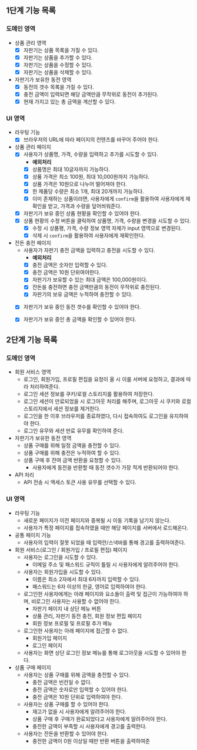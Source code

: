 ## 1단계 기능 목록

### 도메인 영역

- 상품 관리 영역
  - [x] 자판기는 상품 목록을 가질 수 있다.
  - [x] 자판기는 상품을 추가할 수 있다.
  - [x] 자판기는 상품을 수정할 수 있다.
  - [x] 자판기는 상품을 삭제할 수 있다.
- 자판기가 보유한 동전 영역
  - [x] 동전의 갯수 목록을 가질 수 있다.
  - [x] 충전 금액이 입력되면 해당 금액만큼 무작위로 동전이 추가된다.
  - [x] 현재 가지고 있는 총 금액을 계산할 수 있다.

### UI 영역

- 라우팅 기능
  - [x] 브라우저의 URL에 따라 페이지의 컨텐츠를 바꾸어 주어야 한다.
- 상품 관리 페이지
  - [x] 사용자가 상품명, 가격, 수량을 입력하고 추가를 시도할 수 있다.
    - **예외처리**
    - [x] 상품명은 최대 10글자까지 가능하다.
    - [x] 상품 가격은 최소 100원, 최대 10,000원까지 가능하다.
    - [x] 상품 가격은 10원으로 나누어 떨어져야 한다.
    - [x] 한 제품당 수량은 최소 1개, 최대 20개까지 가능하다.
    - [x] 이미 존재하는 상품이라면, 사용자에게 `confirm`을 활용하여 사용자에게 재확인을 받고, 가격과 수량을 덮어씌워준다.
  - [x] 자판기가 보유 중인 상품 현황을 확인할 수 있어야 한다.
  - [x] 상품 현황의 수정 버튼을 클릭하여 상품명, 가격, 수량을 변경을 시도할 수 있다.
    - [x] 수정 시 상품평, 가격, 수량 정보 영역 자체가 input 영역으로 변경된다.
    - [x] 삭제 시 `confirm`을 활용하여 사용자에게 재확인한다.
- 잔돈 충전 페이지
  - 사용자가 자판기 충전 금액을 입력하고 충전을 시도할 수 있다.
    - **예외처리**
    - [x] 충전 금액은 숫자만 입력할 수 있다.
    - [x] 충전 금액은 10원 단위여야한다.
    - [x] 자판기가 보유할 수 있는 최대 금액은 100,000원이다.
    - [x] 잔돈을 충전하면 충전 금액만큼의 동전이 무작위로 충전된다.
    - [x] 자판기의 보유 금액은 누적하여 충전할 수 있다.
  - [x] 자판기가 보유 중인 동전 갯수를 확인할 수 있어야 한다.
  - [x] 자판기가 보유 중인 총 금액을 확인할 수 있어야 한다.



## 2단계 기능 목록

### 도메인 영역

* 회원 서비스 영역
  * 로그인, 회원가입, 프로필 편집을 요청이 올 시 이를 서버에 요청하고, 결과에 따라 처리하여준다.
  * 로그인 세션 정보를 쿠키/로컬 스토리지를 활용하여 저장한다.
  * 로그인 세션이 만료되었을 시 로그아웃 처리를 해주며, 로그아웃 시 쿠키와 로컬 스토리지에서 세션 정보를 제거한다.
  * 로그인을 한 이후 브라우저를 종료하였다, 다시 접속하여도 로그인을 유지하여야 한다.
  * 로그인 유무와 세션 만료 유무를 확인하여 준다.
* 자판기가 보유한 동전 영역
  * 상품 구매를 위해 일정 금액을 충전할 수 있다.
  * 상품 구매를 위해 충전은 누적하여 할 수 있다.
  * 상품 구매 후 잔여 금액 반환을 요청할 수 있다.
    * 사용자에게 동전을 반환할 때 동전 갯수가 가장 적게 반환되어야 한다.
* API 처리
  * API 전송 시 액세스 토큰 사용 유무를 선택할 수 있다.

### UI 영역

* 라우팅 기능
  * 새로운 페이지가 이전 페이지와 중복될 시 이동 기록을 남기지 않는다.
  * 사용자가 특정 페이지를 접속하였을 때만 해당 페이지를 서버에서 로드해온다.
* 공통 페이지 기능
  * 사용자의 입력이 잘못 되었을 때 입력란/스낵바를 통해 경고를 출력하여준다.
* 회원 서비스(로그인 / 회원가입 / 프로필 편집) 페이지
  * 사용자는 로그인을 시도할 수 있다.
    * 이메일 주소 및 패스워드 규칙이 틀릴 시 사용자에게 알려주어야 한다.
  * 사용자는 회원가입을 시도할 수 있다.
    * 이름은 최소 2자에서 최대 6자까지 입력할 수 있다.
    * 패스워드는 6자 이상의 한글, 영어로 입력하여야 한다.
  * 로그인한 사용자에게는 아래 페이지와 요소들이 출력 및 접근이 가능하여야 하며, 비로그인 사용자는 사용할 수 없어야 한다.
    * 자판기 페이지 내 상단 메뉴 버튼
    * 상품 관리, 자판기 동전 충전, 회원 정보 편집 페이지
    * 회원 정보 프로필 및 프로필 추가 메뉴
  * 로그인한 사용자는 아래 페이지에 접근할 수 없다.
    * 회원가입 페이지
    * 로그인 페이지
  * 사용자는 화면 상단 로그인 정보 메뉴를 통해 로그아웃을 시도할 수 있어야 한다.
* 상품 구매 페이지
  * 사용자는 상품 구매를 위해 금액을 충전할 수 있다.
    * 충전 금액은 빈칸일 수 없다.
    * 충전 금액은 숫자로만 입력할 수 있어야 한다.
    * 충전 금액은 10원 단위로 입력하여야 한다.
  * 사용자는 상품 구매를 할 수 있어야 한다.
    * 재고가 없을 시 사용자에게 알려주어야 한다.
    * 상품 구매 후 구매가 완료되었다고 사용자에게 알려주어야 한다.
    * 충전한 금액이 부족할 시 사용자에게 경고를 출력한다.
  * 사용자는 잔돈을 반환할 수 있어야 한다.
    * 충전한 금액이 0원 이상일 때만 반환 버튼을 출력하여준

